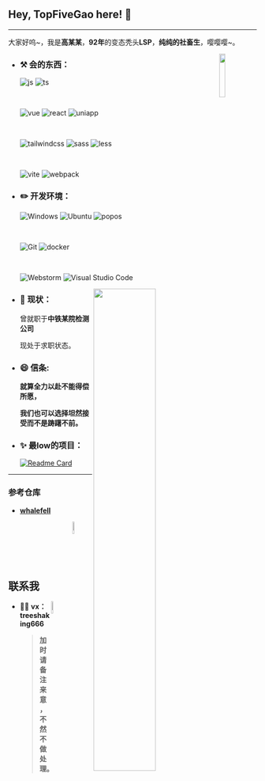 <!--
**TopFiveGao/topfivegao** is a ✨ _special_ ✨ repository because its `README.md` (this file) appears on your GitHub profile.

Here are some ideas to get you started:

- 🔭 I’m currently working on ...
- 🌱 I’m currently learning ...
- 👯 I’m looking to collaborate on ...
- 🤔 I’m looking for help with ...
- 💬 Ask me about ...
- 📫 How to reach me: ...
- 😄 Pronouns: ...
- ⚡ Fun fact: ...
-->
## Hey, TopFiveGao here! :wave: 

----

大家好呜~，我是**高某某**，**92年**的变态秃头**LSP**，**纯纯的社畜生**，嘤嘤嘤~。

<img src="https://q1.qlogo.cn/g?b=qq&nk=2045778136&s=640" width="15%" hight="15%" align='right' />

-  ### :hammer_and_pick: **会的东西：**

    ![js](https://img.shields.io/badge/-JavaScript-gray?style=flat&logo=javascript&logoColor=E2B714)
    ![ts](https://img.shields.io/badge/-TypeScript-blue?style=flat&logo=typescript&logoColor=white)


    <br>

    ![vue](https://img.shields.io/badge/-Vue-263238?style=flat&logo=vue.js)
    ![react](https://img.shields.io/badge/-React-263238?style=flat&logo=react)
    ![uniapp](https://img.shields.io/badge/-Uniapp-506365?style=flat&logo=huawei&logoColor=red)

    <br>

    ![tailwindcss](https://img.shields.io/badge/-Tailwindcss-053766?style=flat&logo=tailwindcss)
    ![sass](https://img.shields.io/badge/-Sass-053766?style=flat&logo=sass)
    ![less](https://img.shields.io/badge/-Less-053766?style=flat&logo=less&logoColor=0CAA41)
    
    <br>

    ![vite](https://img.shields.io/badge/-Vite-gray?style=flat&logo=vite)
    ![webpack](https://img.shields.io/badge/-Webpack-gray?style=flat&logo=webpack)

- ### :pencil2: **开发环境：**

  ![Windows](https://img.shields.io/badge/-Windows_11-0078D6?style=flat-square&logo=windows&logoColor=white) 
  ![Ubuntu](https://img.shields.io/badge/-Ubuntu-262577?style=flat-square&logo=Ubuntu&logoColor=white) 
  ![popos](https://img.shields.io/badge/-Pop!_OS-6935d3?style=flat-square&logo=popos&logoColor=white) 

  <br>

  ![Git](https://img.shields.io/badge/-Git-F05032?style=flat-square&logo=git&logoColor=white) 
  ![docker](https://img.shields.io/badge/-docker-0078D6?style=flat-square&logo=docker&logoColor=white)

  <br>

  ![Webstorm](https://img.shields.io/badge/-Webstorm-053766?style=flat-square&logo=webstorm&logoColor=white) 
  ![Visual Studio Code](https://img.shields.io/badge/-Visual_Studio_Code-007ACC?style=flat-square&logo=visual-studio-code&logoColor=white) 

[<img align="right" width="50%" src="https://github-readme-stats-ouuan.vercel.app/api?username=topfivegao&theme=dark&show_icons=true">](https://github.com/anuraghazra/github-readme-stats)

- ### :seedling: **现状：**

  曾就职于**中铁某院检测公司**
  
  现处于求职状态。

  
- ### 😄 **信条:** 

  **就算全力以赴不能得偿所愿，**  
  
  **我们也可以选择坦然接受而不是踌躇不前。**


- ### ✨ **最low的项目：**

  [![Readme Card](https://github-readme-stats.vercel.app/api/pin/?username=topfivegao&repo=topfivegao&bg_color=00000010&text_color=c78944&show_owner=true)](https://github.com/TopFiveGao/topfivegao)

---

### 参考仓库

- **[whalefell](https://github.com/WhaleFell/whalefell)**
<img src="https://q1.qlogo.cn/g?b=qq&nk=2734184475&s=640" width="8%" hight="8%" align='right' />

<br>

<br>

<br>

<br>

<br>


## 联系我
<img src="https://q1.qlogo.cn/g?b=qq&nk=2045778136&s=640" width="8%" hight="8%" align='right' />

- :man_scientist: **vx：** **treeshaking666**

   > **加时请备注来意，不然不做处理。**


